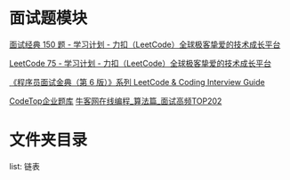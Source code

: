 # 面试题模块

[面试经典 150 题 - 学习计划 - 力扣（LeetCode）全球极客挚爱的技术成长平台](https://leetcode.cn/studyplan/top-interview-150/)

[LeetCode 75 - 学习计划 - 力扣（LeetCode）全球极客挚爱的技术成长平台](https://leetcode.cn/studyplan/leetcode-75/)

[《程序员面试金典（第 6 版）》系列 LeetCode & Coding Interview Guide](https://doocs.github.io/leetcode/#/lcci/README)

[CodeTop企业题库](https://codetop.cc/home)
[牛客网在线编程_算法篇_面试高频TOP202](https://www.nowcoder.com/exam/oj?page=1&tab=%E7%AE%97%E6%B3%95%E7%AF%87&topicId=354)
[]()
[]()
[]()
[]()

# 文件夹目录
list: 链表

